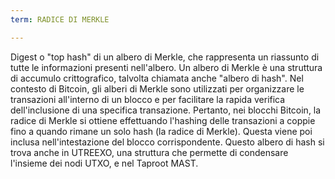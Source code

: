 ```yaml
---
term: RADICE DI MERKLE

---
```

Digest o "top hash" di un albero di Merkle, che rappresenta un riassunto di tutte le informazioni presenti nell'albero. Un albero di Merkle è una struttura di accumulo crittografico, talvolta chiamata anche "albero di hash". Nel contesto di Bitcoin, gli alberi di Merkle sono utilizzati per organizzare le transazioni all'interno di un blocco e per facilitare la rapida verifica dell'inclusione di una specifica transazione. Pertanto, nei blocchi Bitcoin, la radice di Merkle si ottiene effettuando l'hashing delle transazioni a coppie fino a quando rimane un solo hash (la radice di Merkle). Questa viene poi inclusa nell'intestazione del blocco corrispondente. Questo albero di hash si trova anche in UTREEXO, una struttura che permette di condensare l'insieme dei nodi UTXO, e nel Taproot MAST.
